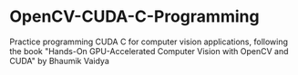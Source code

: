 # OpenCV-CUDA-C-Programming
Practice programming CUDA C for computer vision applications, following the book "Hands-On GPU-Accelerated Computer Vision with OpenCV and CUDA" by Bhaumik Vaidya
